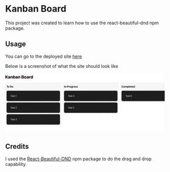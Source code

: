 # Kanban Board

This project was created to learn how to use the react-beautiful-dnd npm package.

## Usage

You can go to the deployed site [here](https://stephenfudge.github.io/kanban-board/)


Below is a screenshot of what the site should look like

![alt text](./src/images/screenshot.png)

## Credits
I used the [React-Beautiful-DND](https://www.npmjs.com/package/react-beautiful-dnd) npm package to do the drag and drop capability. 


